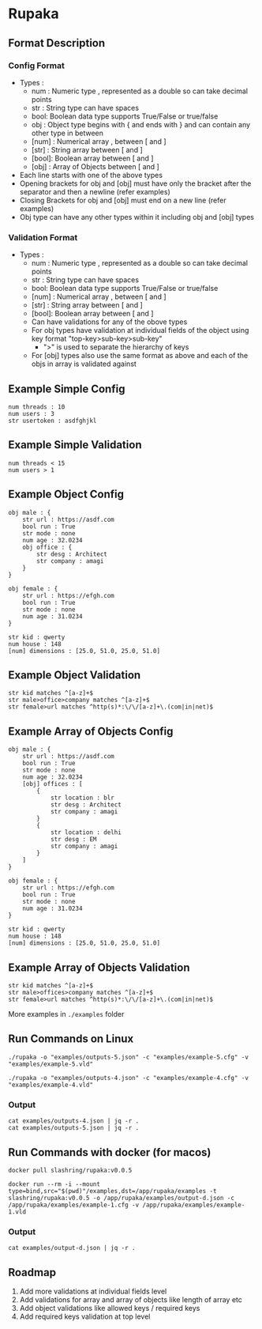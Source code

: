 # Rupaka

## Format Description 

### Config Format 
- Types : 
  - num :  Numeric type , represented as a double so can take decimal points
  - str :  String type can have spaces 
  - bool:  Boolean data type supports True/False or true/false
  - obj :  Object type begins with { and ends with } and can contain any other type in between
  - [num] : Numerical array , between [ and ]
  - [str] : String array between [ and ]
  - [bool]: Boolean array between [ and ]
  - [obj] : Array of Objects between [ and ]
- Each line starts with one of the above types 
- Opening brackets for obj and [obj] must have only the bracket after the separator and then a newline (refer examples)
- Closing Brackets for obj and [obj] must end on a new line (refer examples)
- Obj type can have any other types within it including obj and [obj] types

### Validation Format
- Types : 
  - num :  Numeric type , represented as a double so can take decimal points
  - str :  String type can have spaces 
  - bool:  Boolean data type supports True/False or true/false
  - [num] : Numerical array , between [ and ]
  - [str] : String array between [ and ]
  - [bool]: Boolean array between [ and ]
  - Can have validations for any of the obove types 
  - For obj types have validation at individual fields of the object using key format "top-key>sub-key>sub-key"
    - ">" is used to separate the hierarchy of keys
  - For [obj] types also use the same format as above and each of the objs in array is validated against

## Example Simple Config 

```
num threads : 10
num users : 3
str usertoken : asdfghjkl
```

## Example Simple Validation 

```
num threads < 15
num users > 1

```


## Example Object Config 

```
obj male : {
    str url : https://asdf.com
    bool run : True
    str mode : none
    num age : 32.0234
    obj office : {
        str desg : Architect
        str company : amagi
    }
}

obj female : {
    str url : https://efgh.com
    bool run : True
    str mode : none
    num age : 31.0234
}

str kid : qwerty
num house : 148
[num] dimensions : [25.0, 51.0, 25.0, 51.0]
```

## Example Object Validation 

```
str kid matches ^[a-z]+$
str male>office>company matches ^[a-z]+$
str female>url matches ^http(s)*:\/\/[a-z]+\.(com|in|net)$
```

## Example Array of Objects Config 

```
obj male : {
    str url : https://asdf.com
    bool run : True
    str mode : none
    num age : 32.0234
    [obj] offices : [
        {
            str location : blr
            str desg : Architect
            str company : amagi
        }
        {
            str location : delhi
            str desg : EM
            str company : amagi
        }
    ]
}

obj female : {
    str url : https://efgh.com
    bool run : True
    str mode : none
    num age : 31.0234
}

str kid : qwerty
num house : 148
[num] dimensions : [25.0, 51.0, 25.0, 51.0]
```

## Example Array of Objects Validation 

```
str kid matches ^[a-z]+$
str male>offices>company matches ^[a-z]+$
str female>url matches ^http(s)*:\/\/[a-z]+\.(com|in|net)$
```

More examples in ```./examples``` folder

## Run Commands on Linux

```
./rupaka -o "examples/outputs-5.json" -c "examples/example-5.cfg" -v "examples/example-5.vld"
```

```
./rupaka -o "examples/outputs-4.json" -c "examples/example-4.cfg" -v "examples/example-4.vld"
``` 


### Output 

```
cat examples/outputs-4.json | jq -r .
cat examples/outputs-5.json | jq -r .
```

## Run Commands with docker (for macos)

```
docker pull slashring/rupaka:v0.0.5
```

```
docker run --rm -i --mount type=bind,src="$(pwd)"/examples,dst=/app/rupaka/examples -t slashring/rupaka:v0.0.5 -o /app/rupaka/examples/output-d.json -c /app/rupaka/examples/example-1.cfg -v /app/rupaka/examples/example-1.vld
```

### Output 

```
cat examples/output-d.json | jq -r .
```


## Roadmap 

1. Add more validations at individual fields level
2. Add validations for array and array of objects like length of array etc
3. Add object validations like allowed keys / required keys 
4. Add required keys validation at top level

